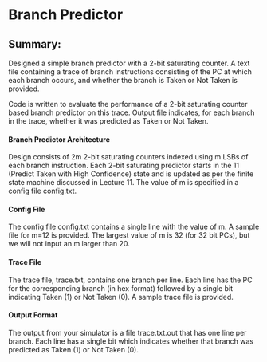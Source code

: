 # Branch Predictor
## Summary:
Designed a simple branch predictor with a 2-bit saturating counter. A text file containing a trace of branch instructions consisting of the PC at which each branch occurs, and whether the branch is Taken or Not Taken is provided. 

Code is written to evaluate the performance of a 2-bit saturating counter based branch predictor on this trace. Output file indicates, for each branch in the trace, whether it was predicted as Taken or Not Taken. 

#### Branch Predictor Architecture

Design consists of 2m 2-bit saturating counters indexed using m LSBs of each branch instruction. Each 2-bit saturating predictor starts in the 11 (Predict Taken with High Confidence) state and is updated as per the finite state machine discussed in Lecture 11. The value of m is specified in a config file config.txt. 

#### Config File
The config file config.txt contains a single line with the value of m. A sample file for m=12 is provided. The largest value of m is 32 (for 32 bit PCs), but we will not input an m larger than 20.

#### Trace File
The trace file, trace.txt, contains one branch per line. Each line has the PC for the corresponding branch (in hex format) followed by a single bit indicating Taken (1) or Not Taken (0). A sample trace file is provided.  

#### Output Format
The output from your simulator is a file trace.txt.out that has one line per branch. Each line has a single bit which indicates whether that branch was predicted as Taken (1) or Not Taken (0).
